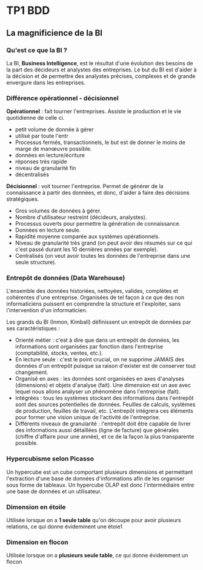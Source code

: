 # TP1 BDD

## La magnificience de la BI

### Qu'est ce que la BI ?

La BI, **Business Intelligence**, est le résultat d'une évolution des besoins de la part des décideurs et analystes des entreprises. Le but du BI est d'aider à la décision et de permettre des analystes précises, complexes et de grande envergure dans les entreprises.

### Différence opérationnel - décisionnel

**Opérationnel** : fait tourner l'entreprises. Assiste le production et le vie quotidienne de celle ci.

* petit volume de donnée à gérer
* utilisé par toute l'entr
* Processus fermés, transactionnels, le but est de donner le moins de marge de manœuvre possible.
* données en lecture/écriture
* réponses très rapide
* niveau de granularité fin
* décentralisés

**Décisionnel** : voit tourner l'entreprise. Permet de générer de la connaissance à partir des données, et donc, d'aider à faire des décisions stratégiques.

* Gros volumes de données à gérer.
* Nombre d'utilisateur restreint (décideurs, analystes).
* Processus ouverts pour permettre la génération de connaissance.
* Données en lecture seule.
* Rapidité moyenne comparée aux systèmes opérationnels.
* Niveau de granularité très grand (on peut avoir des résumés sur ce qui c'est passé durant les 10 dernières années par exemple).
* Centralisés (on veut avoir toutes les données de l'entreprise dans une seule structure).
						
### Entrepôt de données (Data Warehouse)

L'ensemble des données historiées, nettoyées, valides, complètes et cohérentes d'une entreprise. Organisées de tel façon à ce que des non informaticiens puissent en comprendre la structure et l'exploiter, sans l'intervention d'un informaticien.

Les grands du BI (Inmon, Kimball) définissent un entrepôt de données par ses caractéristiques :

* Orienté métier : c'est à dire que dans un entrepôt de données, les informations sont organisées par fonction dans l'entreprise (comptabilité, stocks, ventes, etc.).
* En lecture seule : c'est le point crucial, on ne supprime JAMAIS des données d'un entrepôt puisque sa raison d'exister est de conserver tout changement.
* Organisé en axes : les données sont organisées en axes d'analyses (dimensions) et objets d'analyse (fait). Une dimension est un axe avec lequel nous allons analyser un phénomène dans l'entreprise (fait).
* Intégrées : tous les systèmes stockant des informations dans l'entrepôt sont des sources potentielles de données. Feuilles de calculs, systèmes de production, feuilles de travail, etc. L'entrepôt intégrera ces éléments pour former une vision unique de l'activité de 		l'entreprise.
* Différents niveaux de granularité : l'entrepôt doit être capable de livrer des informations aussi détaillées (ligne de facture) que générales (chiffre d'affaire pour une année), et ce de la façon la plus transparente possible.

### Hypercubisme selon Picasso

Un hypercube est un cube comportant plusieurs dimensions et permettant l'extraction d'une base de données d'informations afin de les organiser sous forme de tableaux. Un hypercube OLAP est donc l'intermédiaire entre une base de données et un utilisateur.


###  Dimension en étoile

Utilisée lorsque on a **1 seule table** qu'on découpe pour avoir plusieurs relations, ce qui donne évidemment une étoie1

### Dimension en flocon

Utilisée lorsque on a **plusieurs seule table**, ce qui donne évidemment un flocon
